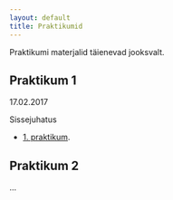 ```yaml
---
layout: default
title: Praktikumid
---
```


Praktikumi materjalid täienevad jooksvalt.

## Praktikum 1

17.02.2017 

Sissejuhatus

* [1. praktikum](../_1praktikum). 


## Praktikum 2

...
